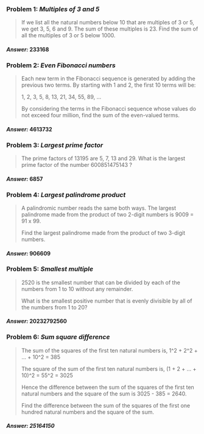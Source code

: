### Problem 1: *Multiples of 3 and 5*
> If we list all the natural numbers below 10 that are multiples of 3 or 5, we get 3, 5, 6 and 9. The sum of these
multiples is 23.
Find the sum of all the multiples of 3 or 5 below 1000.

#### *Answer:* 233168

### Problem 2: *Even Fibonacci numbers*
>Each new term in the Fibonacci sequence is generated by adding the previous two terms. By starting with 1 and 2,
the first 10 terms will be:
>
>1, 2, 3, 5, 8, 13, 21, 34, 55, 89, ...
>
>By considering the terms in the Fibonacci sequence whose values do not exceed four million, find the sum of the
 even-valued terms.

#### *Answer:* 4613732

### Problem 3: *Largest prime factor*
>The prime factors of 13195 are 5, 7, 13 and 29.
>What is the largest prime factor of the number 600851475143 ?

#### *Answer:* 6857

### Problem 4: *Largest palindrome product*
>A palindromic number reads the same both ways. The largest palindrome made from the product of two 2-digit numbers
>is 9009 = 91 x 99.
>
>Find the largest palindrome made from the product of two 3-digit numbers.

#### *Answer:* 906609

### Problem 5: *Smallest multiple*
>2520 is the smallest number that can be divided by each of the numbers from 1 to 10 without any remainder.
>
>What is the smallest positive number that is evenly divisible by all of the numbers from 1 to 20?

#### *Answer:* 20232792560

### Problem 6: *Sum square difference*
> The sum of the squares of the first ten natural numbers is,
> 1^2 + 2^2 + ... + 10^2 = 385
>
> The square of the sum of the first ten natural numbers is,
> (1 + 2 + ... + 10)^2 = 55^2 = 3025
>
> Hence the difference between the sum of the squares of the first ten natural
> numbers and the square of the sum is 3025 - 385 = 2640.
>
> Find the difference between the sum of the squares of the first one hundred natural numbers and the square of the sum.

##### *Answer:* 25164150



